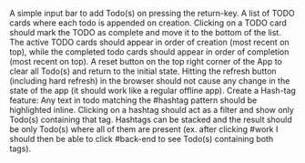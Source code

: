 A simple input bar to add Todo(s) on pressing the return-key.
A list of TODO cards where each todo is appended on creation.
Clicking on a TODO card should mark the TODO as complete and move it to the bottom of the list.
The active TODO cards should appear in order of creation (most recent on top), while the completed todo cards should appear in order of completion (most recent on top).
A reset button on the top right corner of the App to clear all Todo(s) and return to the initial state.
Hitting the refresh button (including hard refresh) in the browser should not cause any change in the state of the app (it should work like a regular offline app).
Create a Hash-tag feature:
Any text in todo matching the #hashtag pattern should be highlighted inline.
Clicking on a hashtag should act as a filter and show only Todo(s) containing that tag.
Hashtags can be stacked and the result should be only Todo(s) where all of them are present (ex. after clicking #work I should then be able to click #back-end to see Todo(s) containing both tags).
